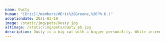 ```yaml
---
name: Dusty
human: "[Eric](/members/#Eric%20Greene,%20Ph.D.)"
adoptiondate: 2021-03-19
image: /static/img/pets/Dusty.jpg
altimage: /static/img/pets/Dusty_pb.jpg
description: Dusty is a big cat with a bigger personality. While incredibly shy at first, Dusty has become as competitive a cuddler as [Stella](/pets/#Stella) and found her loud meow.
---
```

